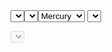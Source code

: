 <Select label="default" :items="['test 1', 'test 2', 'test 3']" />
<Select flat label="flat" :items="['test 1', 'test 2', 'test 3']" />

<Select label="Slot items">
  <option value="mercury">Mercury</option>
  <option label="I'm a slot" value="mars">
    <div></div>
  </option>
  <option value="venus">
    <Icon name="home" size="16px" />
  </option>
</Select>

<Select label="Slot indicator" :items="['test 1', 'test 2']">
  <template v-slot:indicator>
    <Icon name="close" />
  </template>
</Select>

<Select
  label="disabled"
  :items="['test 1', 'test 2', 'test 3']"
  disabled
/>
